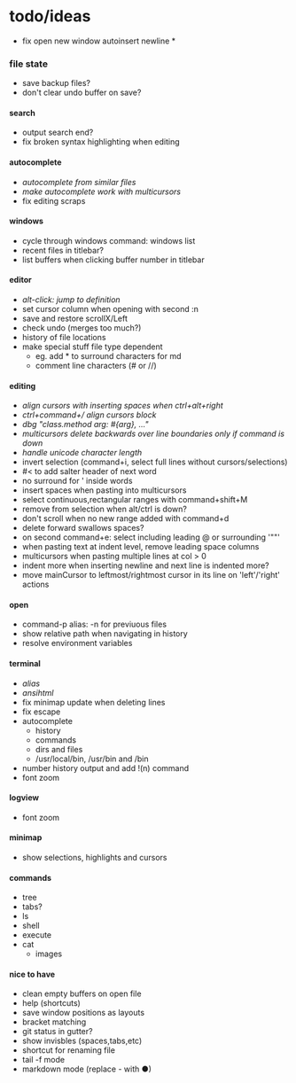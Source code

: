 # todo/ideas

* fix open new window autoinsert newline *

### file state
- save backup files?
- don't clear undo buffer on save?

#### search
- output search end?
- fix broken syntax highlighting when editing

#### autocomplete
- *autocomplete from similar files*
- *make autocomplete work with multicursors*
- fix editing scraps

#### windows
- cycle through windows command: windows list
- recent files in titlebar?
- list buffers when clicking buffer number in titlebar

#### editor
- *alt-click: jump to definition*
- set cursor column when opening with second :n
- save and restore scrollX/Left
- check undo (merges too much?)
- history of file locations
- make special stuff file type dependent
    - eg. add * to surround characters for md
    - comment line characters (# or //)

#### editing
- *align cursors with inserting spaces when ctrl+alt+right*
- *ctrl+command+/  align cursors block*
- *dbg "class.method arg: #{arg}, ..."*
- *multicursors delete backwards over line boundaries only if command is down*
- *handle unicode character length*
- invert selection (command+i, select full lines without cursors/selections)
- #< to add salter header of next word
- no surround for ' inside words
- insert spaces when pasting into multicursors
- select continuous,rectangular ranges with command+shift+M 
- remove from selection when alt/ctrl is down?
- don't scroll when no new range added with command+d
- delete forward swallows spaces?
- on second command+e: select including leading @ or surrounding '""'
- when pasting text at indent level, remove leading space columns
- multicursors when pasting multiple lines at col > 0
- indent more when inserting newline and next line is indented more?
- move mainCursor to leftmost/rightmost cursor in its line on 'left'/'right' actions

#### open
- command-p alias: -n for previuous files
- show relative path when navigating in history
- resolve environment variables

#### terminal
- *alias*
- *ansihtml*
- fix minimap update when deleting lines
- fix escape
- autocomplete
    - history
    - commands
    - dirs and files
    - /usr/local/bin, /usr/bin and /bin
- number history output and add !(n) command
- font zoom
      
#### logview
- font zoom
      
#### minimap 
- show selections, highlights and cursors

#### commands
- tree
- tabs?
- ls
- shell
- execute
- cat
    - images

#### nice to have
- clean empty buffers on open file
- help (shortcuts)
- save window positions as layouts
- bracket matching
- git status in gutter?
- show invisbles (spaces,tabs,etc)
- shortcut for renaming file
- tail -f mode
- markdown mode (replace - with ●)
    